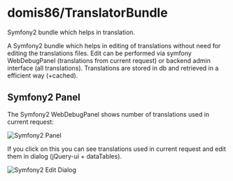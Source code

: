 # domis86/TranslatorBundle

Symfony2 bundle which helps in translation.

A Symfony2 bundle which helps in editing of translations without need for editing the translations files.
Edit can be performed via symfony WebDebugPanel (translations from current request) or backend admin interface (all translations).
Translations are stored in db and retrieved in a efficient way (+cached).


Symfony2 Panel
-----------------------------

The Symfony2 WebDebugPanel shows number of translations used in current request:

![Symfony2 Panel](https://github.com/domis86/TranslatorBundle/raw/master/Resources/doc/web_debug_panel_1.png)

If you click on this you can see translations used in current request and edit them in dialog (jQuery-ui + dataTables).

![Symfony2 Edit Dialog](https://github.com/domis86/TranslatorBundle/raw/master/Resources/doc/web_debug_panel_2.png)
